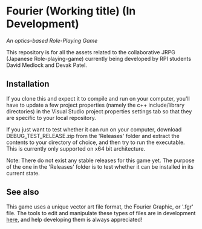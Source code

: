 # Fourier (Working title) (In Development)
*An optics-based Role-Playing Game*

This repository is for all the assets related to the collaborative JRPG (Japanese Role-playing-game) currently being developed by RPI students David Medlock and Devak Patel.
## Installation
If you clone this and expect it to compile and run on your computer, you'll have to update a few project properties (namely the c++ include/library directories) in the Visual Studio project properties settings tab so that they are specific to your local repository.

If you just want to test whether it can run on your computer, download DEBUG_TEST_RELEASE.zip from the 'Releases' folder and extract the contents to your directory of choice, and then try to run the executable. This is currently only supported on x64 bit architecture.

Note: There do not exist any stable releases for this game yet. The purpose of the one in the 'Releases' folder is to test whether it can be installed in its current state.

## See also
This game uses a unique vector art file format, the Fourier Graphic, or '.fgr' file. The tools to edit and manipulate these types of files are in development [here](https://github.com/Metalsofa/FGR-Suite), and help developing them is always appreciated!
